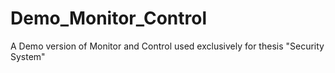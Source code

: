 # Demo_Monitor_Control
A Demo version of Monitor and Control used exclusively for thesis "Security System"
